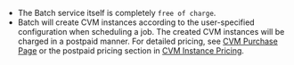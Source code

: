 
* The Batch service itself is completely ``free of charge``.
* Batch will create CVM instances according to the user-specified configuration when scheduling a job. The created CVM instances will be charged in a postpaid manner. For detailed pricing, see [CVM Purchase Page](https://buy.cloud.tencent.com/cvm?tab=custom&regionId=1&step=1) or the postpaid pricing section in [CVM Instance Pricing](https://intl.cloud.tencent.com/document/product/213/2176).
